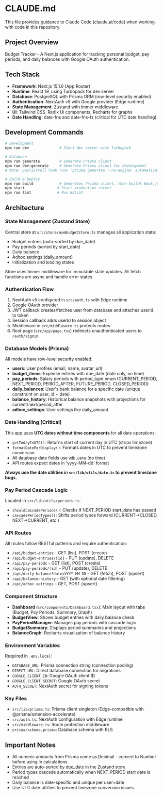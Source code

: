 # CLAUDE.md

This file provides guidance to Claude Code (claude.ai/code) when working with code in this repository.

## Project Overview

Budget Tracker - A Next.js application for tracking personal budget, pay periods, and daily balances with Google OAuth authentication.

## Tech Stack

- **Framework**: Next.js 15.1.0 (App Router)
- **Runtime**: React 19, using Turbopack for dev server
- **Database**: PostgreSQL with Prisma ORM (row-level security enabled)
- **Authentication**: NextAuth v5 with Google provider (Edge runtime)
- **State Management**: Zustand with Immer middleware
- **UI**: Tailwind CSS, Radix UI components, Recharts for graphs
- **Date Handling**: date-fns and date-fns-tz (critical for UTC date handling)

## Development Commands

```bash
# Development
npm run dev              # Start dev server with Turbopack

# Database
npm run generate         # Generate Prisma client
npm run dev:generate     # Generate Prisma client for development
# Note: postinstall hook runs 'prisma generate --no-engine' automatically

# Build & Deploy
npm run build            # Generates Prisma client, then builds Next.js app
npm start               # Start production server
npm run lint            # Run ESLint
```

## Architecture

### State Management (Zustand Store)

Central store at `src/store/useBudgetStore.ts` manages all application state:
- Budget entries (auto-sorted by due_date)
- Pay periods (sorted by start_date)
- Daily balance
- Adhoc settings (daily_amount)
- Initialization and loading states

Store uses Immer middleware for immutable state updates. All fetch functions are async and handle error states.

### Authentication Flow

1. NextAuth v5 configured in `src/auth.ts` with Edge runtime
2. Google OAuth provider
3. JWT callback creates/fetches user from database and attaches userId to token
4. Session callback adds userId to session object
5. Middleware in `src/middleware.ts` protects routes
6. Root page (`src/app/page.tsx`) redirects unauthenticated users to `/auth/signin`

### Database Models (Prisma)

All models have row-level security enabled:
- **users**: User profiles (email, name, avatar_url)
- **budget_items**: Expense entries with due_date (date only, no time)
- **pay_periods**: Salary periods with period_type enum (CURRENT_PERIOD, NEXT_PERIOD, PERIOD_AFTER, FUTURE_PERIOD, CLOSED_PERIOD)
- **daily_balances**: User's bank balance for a specific date (unique constraint on user_id + date)
- **balance_history**: Historical balance snapshots with projections for current/next/period_after
- **adhoc_settings**: User settings like daily_amount

### Date Handling (Critical)

This app uses **UTC dates without time components** for all date operations:

- `getTodayInUTC()`: Returns start of current day in UTC (strips timezone)
- `formatDateForDisplay()`: Formats dates in UTC to prevent timezone conversion
- All database date fields use `@db.Date` (no time)
- API routes expect dates in 'yyyy-MM-dd' format

**Always use the date utilities in `src/lib/utils/date.ts` to prevent timezone bugs.**

### Pay Period Cascade Logic

Located in `src/lib/utils/periods.ts`:
- `shouldCascadePeriods()`: Checks if NEXT_PERIOD start_date has passed
- `cascadePeriodTypes()`: Shifts period types forward (CURRENT→CLOSED, NEXT→CURRENT, etc.)

### API Routes

All routes follow RESTful patterns and require authentication:
- `/api/budget-entries` - GET (list), POST (create)
- `/api/budget-entries/[id]` - PUT (update), DELETE
- `/api/pay-periods` - GET (list), POST (create)
- `/api/pay-periods/[id]` - PUT (update), DELETE
- `/api/daily-balance?date=YYYY-MM-DD` - GET (fetch), POST (upsert)
- `/api/balance-history` - GET (with optional date filtering)
- `/api/adhoc-settings` - GET, POST (upsert)

### Component Structure

- **Dashboard** (`src/components/Dashboard.tsx`): Main layout with tabs (Budget, Pay Periods, Summary, Graph)
- **BudgetView**: Shows budget entries with daily balance check
- **PayPeriodManager**: Manages pay periods with cascade logic
- **BudgetSummary**: Displays period summaries and projections
- **BalanceGraph**: Recharts visualization of balance history

### Environment Variables

Required in `.env.local`:
- `DATABASE_URL`: Prisma connection string (connection pooling)
- `DIRECT_URL`: Direct database connection for migrations
- `GOOGLE_CLIENT_ID`: Google OAuth client ID
- `GOOGLE_CLIENT_SECRET`: Google OAuth secret
- `AUTH_SECRET`: NextAuth secret for signing tokens

### Key Files

- `src/lib/prisma.ts`: Prisma client singleton (Edge-compatible with @prisma/extension-accelerate)
- `src/auth.ts`: NextAuth configuration with Edge runtime
- `src/middleware.ts`: Route protection middleware
- `prisma/schema.prisma`: Database schema with RLS

## Important Notes

- All numeric amounts from Prisma come as Decimal - convert to Number before using in calculations
- Entries are auto-sorted by due_date in the Zustand store
- Period types cascade automatically when NEXT_PERIOD start date is reached
- Daily balance is date-specific and unique per user+date
- Use UTC date utilities to prevent timezone conversion issues
